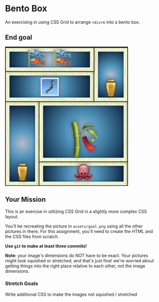# Bento Box

An exercising in using CSS Grid to arrange `<div>`s into a bento box.

## End goal

<img src="assets/goal.png"/>

## Your Mission

This is an exercise in utilizing CSS Grid in a slightly more complex CSS layout.

You'll be recreating the picture in `assets/goal.png` using all the other pictures in there. For this assignment, you'll need to create the HTML and the CSS files from scratch.

**Use `git` to make at least three commits!**

**Note:** your image's dimensions do NOT have to be exact. Your pictures might look squished or stretched, and that's just fine! we're worried about getting things into the right place relative to each other, not the image dimensions.

### Stretch Goals

Write additional CSS to make the images not squished / stretched
